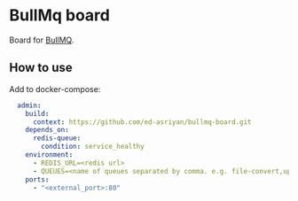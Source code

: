 # BullMq board
Board for [BullMQ](https://docs.bullmq.io).

## How to use
Add to docker-compose:
```yaml
  admin:
    build:
      context: https://github.com/ed-asriyan/bullmq-board.git
    depends_on:
      redis-queue:
        condition: service_healthy
    environment:
      - REDIS_URL=<redis url>
      - QUEUES=<name of queues separated by comma. e.g. file-convert,upload,accept-payment>
    ports:
      - "<external_port>:80"
```

